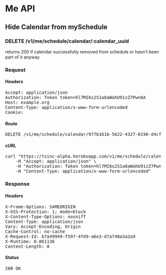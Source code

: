 # Me API

## Hide Calendar from mySchedule

### DELETE /v1/me/schedule/calendar/:calendar_uuid

returns 200 if calendar successfully removed from schedule or hasn&#39;t been part of it anyway.
### Request

#### Headers

<pre>Accept: application/json
Authorization: Token token=hl7MI6s2S1a8aWahU91zZ7Pwn0A
Host: example.org
Content-Type: application/x-www-form-urlencoded
Cookie: </pre>

#### Route

<pre>DELETE /v1/me/schedule/calendar/977b161b-5622-4327-8196-d4cfb3253faa</pre>

#### cURL

<pre class="request">curl &quot;https://tsinc-alpha.herokuapp.com/v1/me/schedule/calendar/977b161b-5622-4327-8196-d4cfb3253faa&quot; -d &#39;&#39; -X DELETE \
	-H &quot;Accept: application/json&quot; \
	-H &quot;Authorization: Token token=hl7MI6s2S1a8aWahU91zZ7Pwn0A&quot; \
	-H &quot;Content-Type: application/x-www-form-urlencoded&quot;</pre>

### Response

#### Headers

<pre>X-Frame-Options: SAMEORIGIN
X-XSS-Protection: 1; mode=block
X-Content-Type-Options: nosniff
Content-Type: application/json
Vary: Accept-Encoding, Origin
Cache-Control: no-cache
X-Request-Id: b7a49949-f597-4fd9-a6e3-d7a748a3a2a9
X-Runtime: 0.061136
Content-Length: 0</pre>

#### Status

<pre>200 OK</pre>

